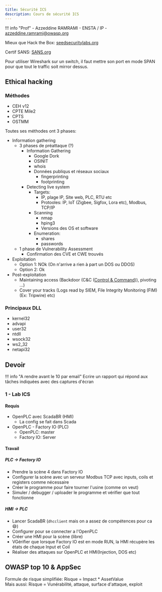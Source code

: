```yaml
---
title: Sécurité ICS
description: Cours de sécurité ICS
---
```


!!! info "Prof"
    - Azzeddine RAMRAMI
    - ENSTA / IP
    - [azzeddine.ramrami@owasp.org](mailto:azzeddine.ramrami@owasp.org)

Mieux que Hack the Box: [seedsecuritylabs.org](https://seedsecuritylabs.org)

Certif SANS: [SANS.org](https://www.sans.org/cyber-security-courses/advanced-exploit-development-penetration-testers/)

Pour utiliser Wireshark sur un switch, il faut mettre son port en mode SPAN pour que tout le traffic soit mirror dessus. 

## Ethical hacking

### Méthodes

- CEH v12 
- CPTE Mile2
- CPTS
- OSTMM

Toutes ses méthodes ont 3 phases:

- Information gathering
    - 3 phases de préattaque (?)
        - Information Gathering
            - Google Dork
            - OSINIT
            - whois
            - Données publiqus et réseaux sociaux
                - fingerprinting
                - footprinting
        - Detecting live system
            - Targets:
                - IP, plage IP, Site web, PLC, RTU etc
                - Protooles: IP, IoT (Zigbee, Sigfox, Lora etc), Modbus, TCP/IP
            - Scanning
                - nmap
                - hping3
                - Versions des OS et software
            - Enumeration:
                - shares
                - passwords
    - 1 phase de Vulnerability Assessment
        - Confirmation des CVE et CWE trouvés 
- Exploitation
    - Option 1: NOk (On n'arrive a rien à part un DOS ou DDOS)
    - Option 2: Ok
- Post-exploitation
    - Maintaining access (Backdoor (C&C ([Control & Command](https://www.varonis.com/blog/what-is-c2))), pivoting ...)
    - Cover your tracks (Logs read by SIEM, File Integrity Monitoring (FIM)(Ex: Tripwire) etc)

### Principaux DLL

- kernel32
- advapi
- user32
- ntdll
- wsock32
- ws2_32
- netapi32

## Devoir

!!! info "A rendre avant le 10 par email"
    Ecrire un rapport qui répond aux tâches indiquées avec des captures d'écran

### 1 - Lab ICS

#### Requis

- OpenPLC avec ScadaBR (HMI)
    - La config se fait dans Scada 
- OpenPLC - Factory IO (PLC)
    - OpenPLC: master
    - Factory IO: Server

#### Travail

##### PLC -> Factory IO

- Prendre la scène 4 dans Factory IO
- Configurer la scène avec un serveur Modbus TCP avec inputs, coils et registers comme nécessaire
- Créer le programme pour faire tourner l'usine (comme on veut)
- Simuler / debugger / uploader le programme et vérifier que tout fonctionne

##### HMI -> PLC

- Lancer ScadaBR (`dhcclient` mais on a assez de compétences pour ca :smile:)
- Configurer pour se connecter a l'OpenPLC
- Créer une HMI pour la scène (libre)
- VGérifier que lorsque Factory IO est en mode RUN, la HMI récupère les états de chaque Input et Coil
- Réaliser des attaques sur OpenPLC et HMI(Injection, DOS etc)

## OWASP top 10 & AppSec

Formule de risque simplifiée: Risque = Impact * AssetValue<br>
Mais aussi: Risque = Vunérabilité, attaque, surface d'attaque, exploit


